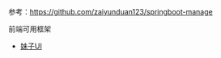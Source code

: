 参考：https://github.com/zaiyunduan123/springboot-manage


前端可用框架
* [妹子UI](http://amazeui.org/getting-started/layouts)
